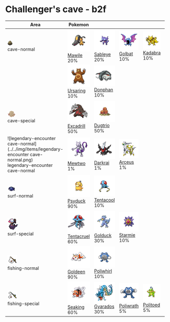 # Challenger's cave - b2f

| Area                                                                                                                             | Pokemon                                                                           | &nbsp;                                                                          | &nbsp;                                                                         | &nbsp;                                                                       | &nbsp;                                                                        | &nbsp;                                                                        |
| -------------------------------------------------------------------------------------------------------------------------------- | --------------------------------------------------------------------------------- | ------------------------------------------------------------------------------- | ------------------------------------------------------------------------------ | ---------------------------------------------------------------------------- | ----------------------------------------------------------------------------- | ----------------------------------------------------------------------------- |
| ![cave-normal](../../img/items/cave-normal.png)<br/>cave-normal<br/>                                                             | ![mawile](../../img/pokemon/303.png) <br/>[Mawile](/pokemon/303) <br/>20%         | ![sableye](../../img/pokemon/302.png) <br/>[Sableye](/pokemon/302) <br/>20%     | ![golbat](../../img/pokemon/042.png) <br/>[Golbat](/pokemon/042) <br/>10%      | ![kadabra](../../img/pokemon/064.png) <br/>[Kadabra](/pokemon/064) <br/>10%  | ![zweilous](../../img/pokemon/634.png) <br/>[Zweilous](/pokemon/634) <br/>10% | ![medicham](../../img/pokemon/308.png) <br/>[Medicham](/pokemon/308) <br/>10% |
|                                                                                                                                  | ![ursaring](../../img/pokemon/217.png) <br/>[Ursaring](/pokemon/217) <br/>10%     | ![donphan](../../img/pokemon/232.png) <br/>[Donphan](/pokemon/232) <br/>10%     |
| ![cave-special](../../img/items/cave-special.png)<br/>cave-special<br/>                                                          | ![excadrill](../../img/pokemon/530.png) <br/>[Excadrill](/pokemon/530) <br/>50%   | ![dugtrio](../../img/pokemon/051.png) <br/>[Dugtrio](/pokemon/051) <br/>50%     |
| ![legendary-encounter cave-normal](../../img/items/legendary-encounter cave-normal.png)<br/>legendary-encounter cave-normal<br/> | ![mewtwo](../../img/pokemon/150.png) <br/>[Mewtwo](/pokemon/150) <br/>1%          | ![darkrai](../../img/pokemon/491.png) <br/>[Darkrai](/pokemon/491) <br/>1%      | ![arceus](../../img/pokemon/493.png) <br/>[Arceus](/pokemon/493) <br/>1%       |
| ![surf-normal](../../img/items/surf-normal.png)<br/>surf-normal<br/>                                                             | ![psyduck](../../img/pokemon/054.png) <br/>[Psyduck](/pokemon/054) <br/>90%       | ![tentacool](../../img/pokemon/072.png) <br/>[Tentacool](/pokemon/072) <br/>10% |
| ![surf-special](../../img/items/surf-special.png)<br/>surf-special<br/>                                                          | ![tentacruel](../../img/pokemon/073.png) <br/>[Tentacruel](/pokemon/073) <br/>60% | ![golduck](../../img/pokemon/055.png) <br/>[Golduck](/pokemon/055) <br/>30%     | ![starmie](../../img/pokemon/121.png) <br/>[Starmie](/pokemon/121) <br/>10%    |
| ![fishing-normal](../../img/items/fishing-normal.png)<br/>fishing-normal<br/>                                                    | ![goldeen](../../img/pokemon/118.png) <br/>[Goldeen](/pokemon/118) <br/>90%       | ![poliwhirl](../../img/pokemon/061.png) <br/>[Poliwhirl](/pokemon/061) <br/>10% |
| ![fishing-special](../../img/items/fishing-special.png)<br/>fishing-special<br/>                                                 | ![seaking](../../img/pokemon/119.png) <br/>[Seaking](/pokemon/119) <br/>60%       | ![gyarados](../../img/pokemon/130.png) <br/>[Gyarados](/pokemon/130) <br/>30%   | ![poliwrath](../../img/pokemon/062.png) <br/>[Poliwrath](/pokemon/062) <br/>5% | ![politoed](../../img/pokemon/186.png) <br/>[Politoed](/pokemon/186) <br/>5% |
